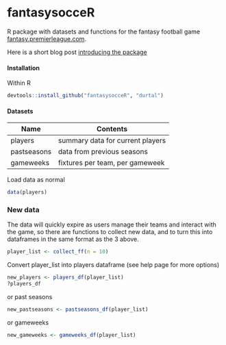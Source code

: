 fantasysocceR
=============

R package with datasets and functions for the fantasy football game [fantasy.premierleague.com](http://fantasy.premierleague.com/).

Here is a short blog post [introducing the package](http://durtal.github.io/blog/r-package-fantasysocceR.html)

#### Installation
Within R
```R
devtools::install_github("fantasysocceR", "durtal")
```

#### Datasets
Name | Contents
-----|--------
players| summary data for current players
pastseasons| data from previous seasons
gameweeks| fixtures per team, per gameweek

Load data as normal
```R
data(players)
```

### New data
The data will quickly expire as users manage their teams and interact with the game, so there are functions to collect new data, and to turn this into dataframes in the same format as the 3 above.  

```R
player_list <- collect_ff(n = 10)
```

Convert player_list into players dataframe (see help page for more options)
```R
new_players <- players_df(player_list)
?players_df
```
or past seasons
```R
new_pastseasons <- pastseasons_df(player_list)
```
or gameweeks
```R
new_gameweeks <- gameweeks_df(player_list)
```
